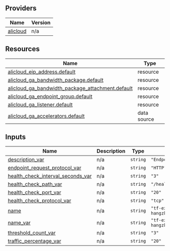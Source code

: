 <!-- BEGIN_TF_DOCS -->
## Providers

| Name | Version |
|------|---------|
| <a name="provider_alicloud"></a> [alicloud](#provider\_alicloud) | n/a |

## Resources

| Name | Type |
|------|------|
| [alicloud_eip_address.default](https://registry.terraform.io/providers/hashicorp/alicloud/latest/docs/resources/eip_address) | resource |
| [alicloud_ga_bandwidth_package.default](https://registry.terraform.io/providers/hashicorp/alicloud/latest/docs/resources/ga_bandwidth_package) | resource |
| [alicloud_ga_bandwidth_package_attachment.default](https://registry.terraform.io/providers/hashicorp/alicloud/latest/docs/resources/ga_bandwidth_package_attachment) | resource |
| [alicloud_ga_endpoint_group.default](https://registry.terraform.io/providers/hashicorp/alicloud/latest/docs/resources/ga_endpoint_group) | resource |
| [alicloud_ga_listener.default](https://registry.terraform.io/providers/hashicorp/alicloud/latest/docs/resources/ga_listener) | resource |
| [alicloud_ga_accelerators.default](https://registry.terraform.io/providers/hashicorp/alicloud/latest/docs/data-sources/ga_accelerators) | data source |

## Inputs

| Name | Description | Type | Default | Required |
|------|-------------|------|---------|:--------:|
| <a name="input_description_var"></a> [description\_var](#input\_description\_var) | n/a | `string` | `"EndpointGroup"` | no |
| <a name="input_endpoint_request_protocol_var"></a> [endpoint\_request\_protocol\_var](#input\_endpoint\_request\_protocol\_var) | n/a | `string` | `"HTTP"` | no |
| <a name="input_health_check_interval_seconds_var"></a> [health\_check\_interval\_seconds\_var](#input\_health\_check\_interval\_seconds\_var) | n/a | `string` | `"3"` | no |
| <a name="input_health_check_path_var"></a> [health\_check\_path\_var](#input\_health\_check\_path\_var) | n/a | `string` | `"/healthcheck"` | no |
| <a name="input_health_check_port_var"></a> [health\_check\_port\_var](#input\_health\_check\_port\_var) | n/a | `string` | `"20"` | no |
| <a name="input_health_check_protocol_var"></a> [health\_check\_protocol\_var](#input\_health\_check\_protocol\_var) | n/a | `string` | `"tcp"` | no |
| <a name="input_name"></a> [name](#input\_name) | n/a | `string` | `"tf-examplecn-hangzhouAliCloudGaEndpointGroup2726"` | no |
| <a name="input_name_var"></a> [name\_var](#input\_name\_var) | n/a | `string` | `"tf-examplecn-hangzhouAliCloudGaEndpointGroup7944"` | no |
| <a name="input_threshold_count_var"></a> [threshold\_count\_var](#input\_threshold\_count\_var) | n/a | `string` | `"3"` | no |
| <a name="input_traffic_percentage_var"></a> [traffic\_percentage\_var](#input\_traffic\_percentage\_var) | n/a | `string` | `"20"` | no |
<!-- END_TF_DOCS -->    